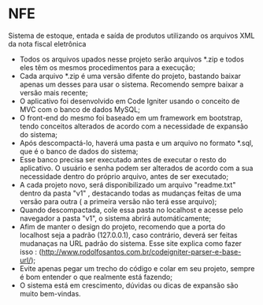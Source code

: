 # NFE
Sistema de estoque, entada e saída de produtos utilizando os arquivos XML da nota fiscal eletrônica

* Todos os arquivos upados nesse projeto serão arquivos *.zip e todos eles têm os mesmos procedimentos para a execução;
* Cada arquivo *.zip é uma versão difente do projeto, bastando baixar apenas um desses para usar o sistema. Recomendo sempre baixar a versão mais recente;
* O aplicativo foi desenvolvido em Code Igniter usando o conceito de MVC com o banco de dados MySQL;
* O front-end do mesmo foi baseado em um framework em bootstrap, tendo conceitos alterados de acordo com a necessidade de expansão do sistema;
* Após descompactá-lo, haverá uma pasta e um arquivo no formato *.sql, que é o banco de dados do sistema;
* Esse banco precisa ser executado antes de executar o resto do aplicativo. O usuário e senha podem ser alterados de acordo com a sua necessidade dentro do próprio arquivo, antes de ser executado;
* A cada projeto novo, será disponibilizado um arquivo "readme.txt" dentro da pasta "v1" , destacando todas as mudanças feitas de uma versão para outra ( a primeira versão não terá esse arquivo);
* Quando descompactada, cole essa pasta no localhost e acesse pelo navegador a pasta "v1", o sistema abrirá automáticamente;
* Afim de manter o design do projeto, recomendo que a porta do localhost seja a padrão (127.0.0.1), caso contrário, deverá ser feitas mudanaças na URL padrão do sistema. Esse site explica como fazer isso : (http://www.rodolfosantos.com.br/codeigniter-parser-e-base-url/);
* Evite apenas pegar um trecho do código e colar em seu projeto, sempre é bom entender o que realmente está fazendo; 
* O sistema está em crescimento, dúvidas ou dicas de expansão são muito bem-vindas.
